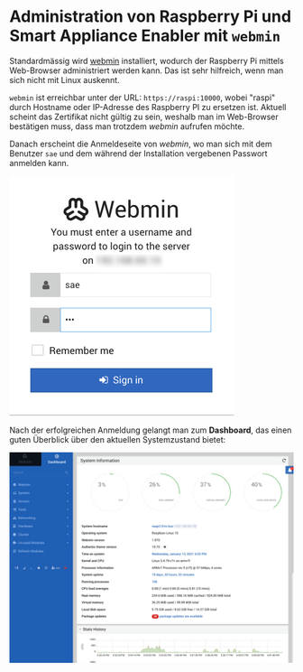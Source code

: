 # Administration von Raspberry Pi und Smart Appliance Enabler mit `webmin`

Standardmässig wird [webmin](https://www.webmin.com) installiert, wodurch der Raspberry Pi mittels Web-Browser administriert werden kann. Das ist sehr hilfreich, wenn man sich nicht mit Linux auskennt.

`webmin` ist erreichbar unter der URL: `https://raspi:10000`, wobei "raspi" durch Hostname oder IP-Adresse des Raspberry PI zu ersetzen ist. Aktuell scheint das Zertifikat nicht gültig zu sein, weshalb man im Web-Browser bestätigen muss, dass man trotzdem *webmin* aufrufen möchte.

Danach erscheint die Anmeldeseite von *webmin*, wo man sich mit dem Benutzer `sae` und dem während der Installation vergebenen Passwort anmelden kann.

![Login](../pics/webmin/login.png)

Nach der erfolgreichen Anmeldung gelangt man zum **Dashboard**, das einen guten Überblick über den aktuellen Systemzustand bietet:

![Dashboard](../pics/webmin/dashboard.png)
